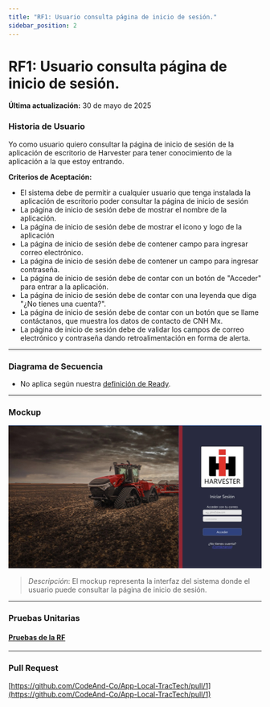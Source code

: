 ```yaml
---
title: "RF1: Usuario consulta página de inicio de sesión."  
sidebar_position: 2
---
```


# RF1: Usuario consulta página de inicio de sesión.

**Última actualización:** 30 de mayo de 2025

### Historia de Usuario

Yo como usuario quiero consultar la página de inicio de sesión de la aplicación de escritorio de Harvester para tener conocimiento de la aplicación a la que estoy entrando. 

  **Criterios de Aceptación:**

  - El sistema debe de permitir a cualquier usuario que tenga instalada la aplicación de escritorio poder consultar la página de inicio de sesión
  - La página de inicio de sesión debe de mostrar el nombre de la aplicación.
  - La página de inicio de sesión debe de mostrar el icono y logo de la aplicación
  - La página de inicio de sesión debe de contener campo para ingresar correo electrónico. 
  - La página de inicio de sesión debe de contener un campo para ingresar contraseña.
  - La página de inicio de sesión debe de contar con un botón de "Acceder" para entrar a la aplicación.
  - La página de inicio de sesión debe de contar con una leyenda que diga "¿No tienes una cuenta?".
  - La página de inicio de sesión debe de contar con un botón que se llame contáctanos, que muestra los datos de contacto de CNH Mx.
  - La página de inicio de sesión debe de validar los campos de correo electrónico y contraseña dando retroalimentación en forma de alerta.

---

### Diagrama de Secuencia

- No aplica según nuestra [definición de Ready](../../definicion-ready-tractores.md).


---

### Mockup

![Mockup](./mockups/RF1.jpg)

> *Descripción*: El mockup representa la interfaz del sistema donde el usuario puede consultar la página de inicio de sesión. 

---

### Pruebas Unitarias 

#### [Pruebas de la RF](https://docs.google.com/spreadsheets/d/1W-JW32dTsfI22-Yl5LydMhiu-oXHH_xo3hWvK6FHeLw/edit?gid=1905076093#gid=1905076093)

---

### Pull Request
[https://github.com/CodeAnd-Co/App-Local-TracTech/pull/1](https://github.com/CodeAnd-Co/App-Local-TracTech/pull/1)
